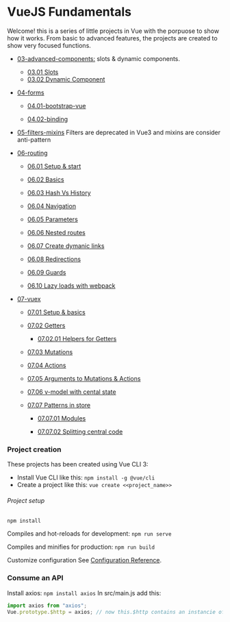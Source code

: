 # VueJS Fundamentals

Welcome! this is a series of little projects in Vue with the porpuose to show how it works. From basic to advanced features, the projects are created to show very focused functions.

* [03-advanced-components:](https://github.com/mjbeli/WebDevelopment/tree/master/VueJS/03-advanced-components) slots & dynamic components. 
  * [03.01 Slots](https://github.com/mjbeli/WebDevelopment/tree/master/VueJS/03-advanced-components#0301-slots)  
  * [03.02 Dynamic Component](https://github.com/mjbeli/WebDevelopment/tree/master/VueJS/03-advanced-components#0302-dynamic-component)

* [04-forms](https://github.com/mjbeli/WebDevelopment/tree/master/VueJS/04-forms#04-forms)

  * [04.01-bootstrap-vue](https://github.com/mjbeli/WebDevelopment/tree/master/VueJS/04-forms#0401-bootstrap-vue)
  
  * [04.02-binding](https://github.com/mjbeli/WebDevelopment/tree/master/VueJS/04-forms#0402-binding)
  
* [05-filters-mixins]() Filters are deprecated in Vue3 and mixins are consider anti-pattern

* [06-routing](https://github.com/mjbeli/WebDevelopment/tree/master/VueJS/06-routing#06-routing)

  * [06.01 Setup & start](https://github.com/mjbeli/WebDevelopment/tree/master/VueJS/06-routing#0601-setup--start)
  
  * [06.02 Basics](https://github.com/mjbeli/WebDevelopment/tree/master/VueJS/06-routing#0602-basics)
  
  * [06.03 Hash Vs History](https://github.com/mjbeli/WebDevelopment/tree/master/VueJS/06-routing#0603-hash-vs-history)
  
  * [06.04 Navigation](https://github.com/mjbeli/WebDevelopment/tree/master/VueJS/06-routing#0604-navigation)
  
  * [06.05 Parameters](https://github.com/mjbeli/WebDevelopment/tree/master/VueJS/06-routing#0605-parameters)
  
  * [06.06 Nested routes](https://github.com/mjbeli/WebDevelopment/tree/master/VueJS/06-routing#0606-nested-routes)
  
  * [06.07 Create dymanic links](https://github.com/mjbeli/WebDevelopment/tree/master/VueJS/06-routing#0607-create-dymanic-links)
  
  * [06.08 Redirections](https://github.com/mjbeli/WebDevelopment/tree/master/VueJS/06-routing#0608-redirections)
  
  * [06.09 Guards](https://github.com/mjbeli/WebDevelopment/blob/master/VueJS/06-routing/README.md#0609-guards)
  
  * [06.10 Lazy loads with webpack](https://github.com/mjbeli/WebDevelopment/blob/master/VueJS/06-routing/README.md#0610-lazy-loads-with-webpack)
  
 * [07-vuex](https://github.com/mjbeli/WebDevelopment/tree/master/VueJS/06-routing#06-routing)

   * [07.01 Setup & basics](https://github.com/mjbeli/WebDevelopment/blob/master/VueJS/07-vuex/README.md#0701-setup--basics)
  
   * [07.02 Getters](https://github.com/mjbeli/WebDevelopment/blob/master/VueJS/07-vuex/README.md#0702-getters)
  
     * [07.02.01 Helpers for Getters](https://github.com/mjbeli/WebDevelopment/blob/master/VueJS/07-vuex/README.md#070201-helpers-for-getters)
  
   * [07.03 Mutations](https://github.com/mjbeli/WebDevelopment/blob/master/VueJS/07-vuex/README.md#0703-mutations)
  
   * [07.04 Actions](https://github.com/mjbeli/WebDevelopment/blob/master/VueJS/07-vuex/README.md#0704-actions)
  
   * [07.05 Arguments to Mutations & Actions](https://github.com/mjbeli/WebDevelopment/blob/master/VueJS/07-vuex/README.md#0705-arguments-to-mutations--actions)
  
   * [07.06 v-model with cental state](https://github.com/mjbeli/WebDevelopment/blob/master/VueJS/07-vuex/README.md#0706-v-model-with-cental-state)
  
   * [07.07 Patterns in store](https://github.com/mjbeli/WebDevelopment/blob/master/VueJS/07-vuex/README.md#0707-patterns-in-store)
  
     * [07.07.01 Modules](https://github.com/mjbeli/WebDevelopment/blob/master/VueJS/07-vuex/README.md#070701-modules)
  
     * [07.07.02 Splitting central code](https://github.com/mjbeli/WebDevelopment/blob/master/VueJS/07-vuex/README.md#070702-splitting-central-code)
  
     
### Project creation

These projects has been created using Vue CLI 3:

 - Install Vue CLI like this: ```npm install -g @vue/cli```
 - Create a project like this: ```vue create <<project_name>>```

###### Project setup
```
npm install
```

Compiles and hot-reloads for development: ```npm run serve```

Compiles and minifies for production: ```npm run build```

Customize configuration
See [Configuration Reference](https://cli.vuejs.org/config/).

### Consume an API

Install axios: ```npm install axios```
In src/main.js add this:
```javascript
import axios from "axios";
Vue.prototype.$http = axios; // now this.$http contains an instancie of axios, not vue-resource
```




